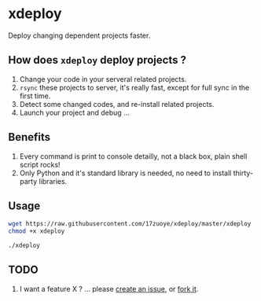 xdeploy
============================
Deploy changing dependent projects faster.


How does `xdeploy` deploy projects ?
----------------------------
1. Change your code in your serveral related projects.
2. `rsync` these projects to server, it's really fast, except for full sync in the first time.
3. Detect some changed codes, and re-install related projects.
4. Launch your project and debug ...

Benefits
----------------------------
1. Every command is print to console detailly, not a black box, plain shell script rocks!
2. Only Python and it's standard library is needed, no need to install thirty-party libraries.


Usage
----------------------------
```bash
wget https://raw.githubusercontent.com/17zuoye/xdeploy/master/xdeploy
chmod +x xdeploy

./xdeploy
```


TODO
----------------------------
1. I want a feature X ? ... please [create an issue](https://github.com/17zuoye/xdeploy/issues), or [fork it](https://github.com/17zuoye/xdeploy/).
